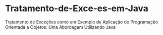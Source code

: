 # Tratamento-de-Exce-es-em-Java
Tratamento de Exceções como um Exemplo de Aplicação de Programação Orientada a Objetos: Uma Abordagem Utilizando Java
